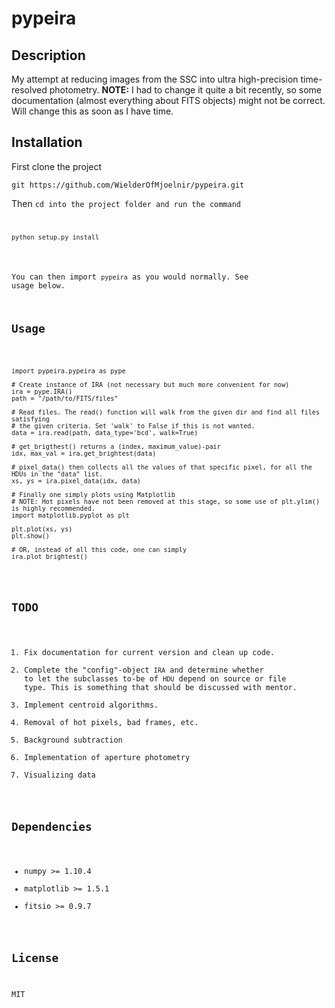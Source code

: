 # pypeira

## Description
My attempt at reducing images from the SSC into ultra high-precision time-resolved photometry.
**NOTE:** I had to change it quite a bit recently, so some documentation (almost everything about FITS objects)
might not be correct. Will change this as soon as I have time.

## Installation

First clone the project

<pre><code>git https://github.com/WielderOfMjoelnir/pypeira.git</code></pre>

Then <code>cd</cd> into the project folder and run the command

<pre><code>python setup.py install</code></pre>

You can then import <code>pypeira</code> as you would normally. See usage below.

## Usage

<pre><code>
import pypeira.pypeira as pype

# Create instance of IRA (not necessary but much more convenient for now)
ira = pype.IRA()
path = "/path/to/FITS/files"

# Read files. The read() function will walk from the given dir and find all files satisfying 
# the given criteria. Set 'walk' to False if this is not wanted.
data = ira.read(path, data_type='bcd', walk=True)

# get_brigthest() returns a (index, maximum_value)-pair
idx, max_val = ira.get_brightest(data)

# pixel_data() then collects all the values of that specific pixel, for all the HDUs in the "data" list.
xs, ys = ira.pixel_data(idx, data)

# Finally one simply plots using Matplotlib
# NOTE: Hot pixels have not been removed at this stage, so some use of plt.ylim() is highly recommended.
import matplotlib.pyplot as plt

plt.plot(xs, ys)
plt.show()

# OR, instead of all this code, one can simply
ira.plot_brightest()
</code></pre>

## TODO
1. Fix documentation for current version and clean up code.
2. Complete the "config"-object <code>IRA</code> and determine whether to let the subclasses to-be of
<code>HDU</code> depend on source or file type. This is something that should be discussed with mentor.
3. Implement centroid algorithms.
4. Removal of hot pixels, bad frames, etc.
5. Background subtraction
6. Implementation of aperture photometry
7. Visualizing data

## Dependencies
* numpy >= 1.10.4
* matplotlib >= 1.5.1
* fitsio >= 0.9.7

## License
MIT